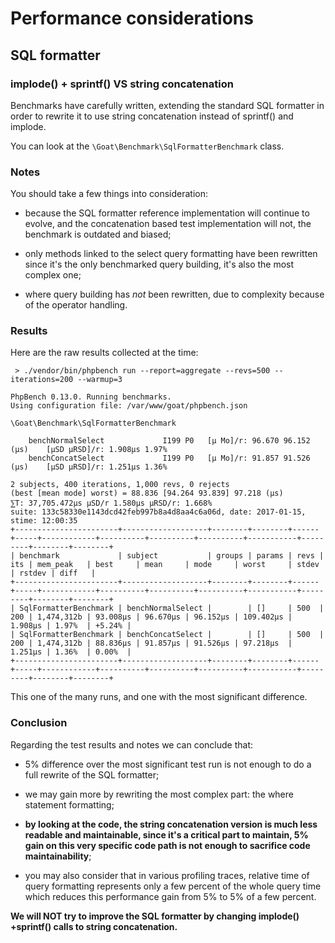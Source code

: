 # Performance considerations

## SQL formatter

### implode() + sprintf() VS string concatenation

Benchmarks have carefully written, extending the standard SQL formatter in order
to rewrite it to use string concatenation instead of sprintf() and implode.

You can look at the ``\Goat\Benchmark\SqlFormatterBenchmark`` class.


### Notes

You should take a few things into consideration:

 *  because the SQL formatter reference implementation will continue to evolve,
    and the concatenation based test implementation will not, the benchmark is
    outdated and biased;

 *  only methods linked to the select query formatting have been rewritten
    since it's the only benchmarked query building, it's also the most complex
    one;

 *  where query building has *not* been rewritten, due to complexity because
    of the operator handling.


### Results

Here are the raw results collected at the time:

```
 > ./vendor/bin/phpbench run --report=aggregate --revs=500 --iterations=200 --warmup=3

PhpBench 0.13.0. Running benchmarks.
Using configuration file: /var/www/goat/phpbench.json

\Goat\Benchmark\SqlFormatterBenchmark

    benchNormalSelect             I199 P0   [μ Mo]/r: 96.670 96.152 (μs)    [μSD μRSD]/r: 1.908μs 1.97%
    benchConcatSelect             I199 P0   [μ Mo]/r: 91.857 91.526 (μs)    [μSD μRSD]/r: 1.251μs 1.36%

2 subjects, 400 iterations, 1,000 revs, 0 rejects
(best [mean mode] worst) = 88.836 [94.264 93.839] 97.218 (μs)
⅀T: 37,705.472μs μSD/r 1.580μs μRSD/r: 1.668%
suite: 133c58330e1143dcd42feb997b8a4d8aa4c6a06d, date: 2017-01-15, stime: 12:00:35
+-----------------------+-------------------+--------+--------+------+-----+------------+----------+----------+----------+-----------+---------+--------+--------+
| benchmark             | subject           | groups | params | revs | its | mem_peak   | best     | mean     | mode     | worst     | stdev   | rstdev | diff   |
+-----------------------+-------------------+--------+--------+------+-----+------------+----------+----------+----------+-----------+---------+--------+--------+
| SqlFormatterBenchmark | benchNormalSelect |        | []     | 500  | 200 | 1,474,312b | 93.008μs | 96.670μs | 96.152μs | 109.402μs | 1.908μs | 1.97%  | +5.24% |
| SqlFormatterBenchmark | benchConcatSelect |        | []     | 500  | 200 | 1,474,312b | 88.836μs | 91.857μs | 91.526μs | 97.218μs  | 1.251μs | 1.36%  | 0.00%  |
+-----------------------+-------------------+--------+--------+------+-----+------------+----------+----------+----------+-----------+---------+--------+--------+
```

This one of the many runs, and one with the most significant difference.


### Conclusion

Regarding the test results and notes we can conclude that:

 *  5% difference over the most significant test run is not enough to do a
    full rewrite of the SQL formatter;

 *  we may gain more by rewriting the most complex part: the where statement
    formatting;

 *  **by looking at the code, the string concatenation version is much less**
    **readable and maintainable, since it's a critical part to maintain, 5%**
    **gain on this very specific code path is not enough to sacrifice code**
    **maintainability**;

 *  you may also consider that in various profiling traces, relative time of
    query formatting represents only a few percent of the whole query time
    which reduces this performance gain from 5% to 5% of a few percent.

**We will NOT try to improve the SQL formatter by changing implode()**
**+sprintf() calls to string concatenation.**
